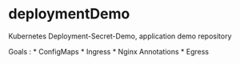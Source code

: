 # deploymentDemo
Kubernetes Deployment-Secret-Demo, application demo repository

Goals : 
	* ConfigMaps
	* Ingress
	* Nginx Annotations
	* Egress
